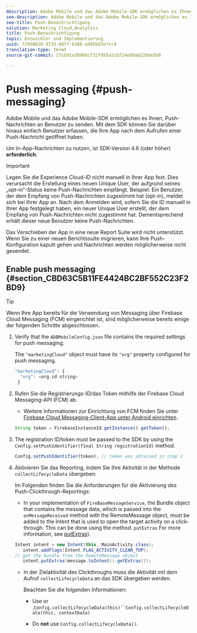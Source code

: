 ```yaml
---
description: Adobe Mobile und das Adobe Mobile-SDK ermöglichen es Ihnen, Push-Nachrichten an Benutzer zu senden. Mit dem SDK können Sie darüber hinaus einfach Benutzer erfassen, die Ihre App nach dem Aufrufen einer Push-Nachricht geöffnet haben.
seo-description: Adobe Mobile und das Adobe Mobile-SDK ermöglichen es Ihnen, Push-Nachrichten an Benutzer zu senden. Mit dem SDK können Sie darüber hinaus einfach Benutzer erfassen, die Ihre App nach dem Aufrufen einer Push-Nachricht geöffnet haben.
seo-title: Push-Benachrichtigung
solution: Marketing Cloud,Analytics
title: Push-Benachrichtigung
topic: Entwickler und Implementierung
uuid: 729d4010-3733-4dff-b188-ad45bd3e7cc4
translation-type: tm+mt
source-git-commit: 17cb91a28966cf32f955a2cb724e89ab228de5b8

---
```



# Push messaging {#push-messaging}

Adobe Mobile und das Adobe Mobile-SDK ermöglichen es Ihnen, Push-Nachrichten an Benutzer zu senden. Mit dem SDK können Sie darüber hinaus einfach Benutzer erfassen, die Ihre App nach dem Aufrufen einer Push-Nachricht geöffnet haben.

Um In-App-Nachrichten zu nutzen, ist SDK-Version 4.6 (oder höher) **erforderlich**.

>[!IMPORTANT]
>
>Legen Sie die Experience Cloud-ID nicht manuell in Ihrer App fest. Dies verursacht die Erstellung eines neuen Unique User, der aufgrund seines „opt-in“-Status keine Push-Nachrichten empfängt. Beispiel: Ein Benutzer, der dem Empfang von Push-Nachrichten zugestimmt hat (opt-in), meldet sich bei Ihrer App an. Nach dem Anmelden wird, sofern Sie die ID manuell in Ihrer App festgelegt haben, ein neuer Unique User erstellt, der dem Empfang von Push-Nachrichten nicht zugestimmt hat. Dementsprechend erhält dieser neue Benutzer keine Push-Nachrichten.
>
>Das Verschieben der App in eine neue Report Suite wird nicht unterstützt. Wenn Sie zu einer neuen Berichtssuite migrieren, kann Ihre Push-Konfiguration kaputt gehen und Nachrichten werden möglicherweise nicht gesendet.

## Enable push messaging {#section_CBD63C5B11FE4424BC2BF552C23F2BD9}

>[!TIP]
>
>Wenn Ihre App bereits für die Verwendung von Messaging über Firebase Cloud Messaging (FCM) eingerichtet ist, sind möglicherweise bereits einige der folgenden Schritte abgeschlossen.

1. Verify that the `ADBMobileConfig.json` file contains the required settings for push messaging.

   The `"marketingCloud"` object must have its `"org"` property configured for push messaging.

   ```js
   "marketingCloud": { 
     "org": <org-id-string> 
    }
   ```

1. Rufen Sie die Registrierungs-ID/das Token mithilfe der Firebase Cloud Messaging-API (FCM) ab.

   * Weitere Informationen zur Einrichtung von FCM finden Sie unter [Firebase Cloud Messaging-Client-App unter Android einrichten](https://firebase.google.com/docs/cloud-messaging/android/client).
   ```js
   String token = FirebaseInstanceId.getInstance().getToken();
   ```

1. The registration ID/token must be passed to the SDK by using the `Config.setPushIdentifier(final String registrationId)` method.

   ```js
   Config.setPushIdentifier(token); // token was obtained in step 2
   ```

1. Aktivieren Sie das Reporting, indem Sie Ihre Aktivität in der Methode `collectLifecycleData` übergeben.

   Im Folgenden finden Sie die Anforderungen für die Aktivierung des Push-Clickthrough-Reportings:

   * In your implementation of `FireBaseMessageService`, the Bundle object that contains the message data, which is passed into the `onMessageReceived` method with the RemoteMessage object, must be added to the Intent that is used to open the target activity on a click-through. This can be done using the  method. `putExtras` For more information, see [putExtras](https://developer.android.com/reference/android/content/Intent.html#putExtras(android.os.Bundle))).
   ```java
   Intent intent = new Intent(this, MainActivity.class);
      intent.addFlags(Intent.FLAG_ACTIVITY_CLEAR_TOP);
   // get the bundle from the RemoteMessage object
      intent.putExtras(message.toIntent().getExtras());
   ```

   * In der Zielaktivität des Clickthroughs muss die Aktivität mit dem Aufruf `collectLifecycleData` an das SDK übergeben werden.

      Beachten Sie die folgenden Informationen:

      * Use  or .`Config.collectLifecycleData(this)``Config.collectLifecycleData(this, contextData)`

      * Do **not** use `Config.collectLifecycleData()`.



